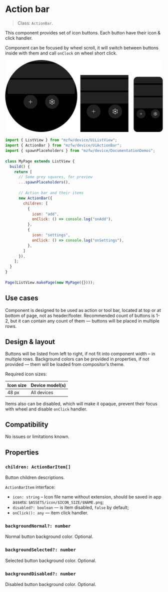 # Action bar
> Class: `ActionBar`.

This component provides set of icon buttons. Each button have their icon & click handler.

Component can be focused  by wheel scroll, it will switch between buttons inside with  them and call `onClock` on wheel short click.

![Demo](./Images/ActionBar_demo.png)
```javascript title="page/index.js"
import { ListView } from "mzfw/device/UiListView";
import { ActionBar } from "mzfw/device/UiActionBar";
import { spawnPlaceholders } from "mzfw/device/DocumentationDemos";

class MyPage extends ListView {
  build() {
    return [
      // Some grey squares, for preview
      ...spawnPlaceholders(),

      // Action bar and their items
      new ActionBar({
	    children: [
	      {
	        icon: "add",
	        onClick: () => console.log("onAdd"),
	      },
	      {
	        icon: "settings",
	        onClick: () => console.log("onSettings"),
	      },
	    ]
      }),
    ];
  }
}

Page(ListView.makePage(new MyPage({})));
```

## Use cases

Component is designed to be used as action or tool bar, located at top or at bottom of page, not as header/footer. Recommended count of buttons is 1-2, but it can contain any count of them — buttons will be placed in multiple rows.

## Design & layout

Buttons will be listed from left to right, if not fit into component width – in  multiple rows. Background colors can be provided in properties, if not provided — them will be loaded from compositor’s theme.

Required  icon sizes:

| Icon size | Device model(s)   |
| --------- |-------------------|
| 48 px     | All devices       |

Items also can be disabled, which will make it opaque, prevent their focus with wheel and disable `onClick` handler.

##  Compatibility

No issues or limitations known.

## Properties

### `children: ActionBarItem[]`

Button children descriptions.

`ActionBarItem` interface:
- `icon: string` –  Icon file name without extension,  should be saved in app assets: `$ASSETS/icon/$ICON_SIZE/$NAME.png`;
- `disabled?: boolean` — is item disabled, `false` by default;
- `onClick(): any` — item click handler.

### `backgroundNormal?: number`

Normal button background color. Optional.

### `backgroundSelected?: number`

Selected button background color. Optional.

### `backgroundDisabled?: number`

Disabled button background color. Optional.
